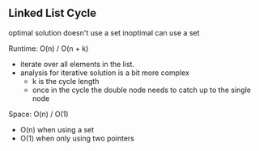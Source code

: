 ## Linked List Cycle

optimal solution doesn't use a set
inoptimal can use a set

Runtime: O(n) / O(n + k)
- iterate over all elements in the list. 
- analysis for iterative solution is a bit more complex
  - k is the cycle length
  - once in the cycle the double node needs to catch up to the single node

Space: O(n) / O(1)
- O(n) when using a set
- O(1) when only using two pointers
